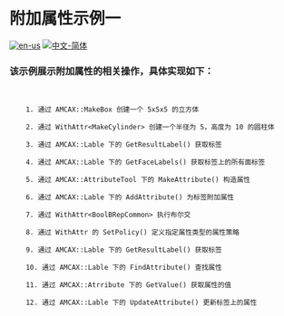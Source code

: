 # 附加属性示例一

[![en-us](https://img.shields.io/badge/en-us-yellow.svg)](./README.md) [![中文-简体](https://img.shields.io/badge/%E4%B8%AD%E6%96%87-%E7%AE%80%E4%BD%93-red.svg)](./README.zh_cn.md)

### 该示例展示附加属性的相关操作，具体实现如下：​

​	

		1. 通过 AMCAX::MakeBox 创建一个 5x5x5 的立方体
		
		2. 通过 WithAttr<MakeCylinder> 创建一个半径为 5，高度为 10 的圆柱体
		
		3. 通过 AMCAX::Lable 下的 GetResultLabel() 获取标签
		
		4. 通过 AMCAX::Lable 下的 GetFaceLabels() 获取标签上的所有面标签
		
		5. 通过 AMCAX::AttributeTool 下的 MakeAttribute() 构造属性
		
		6. 通过 AMCAX::Lable 下的 AddAttribute() 为标签附加属性
		
		7. 通过 WithAttr<BoolBRepCommon> 执行布尔交
		
		8. 通过 WithAttr 的 SetPolicy() 定义指定属性类型的属性策略
		
		9. 通过 AMCAX::Lable 下的 GetResultLabel() 获取标签
		
		10. 通过 AMCAX::Lable 下的 FindAttribute() 查找属性
		
		11. 通过 AMCAX::Atrribute 下的 GetValue() 获取属性的值
		
		12. 通过 AMCAX::Lable 下的 UpdateAttribute() 更新标签上的属性

